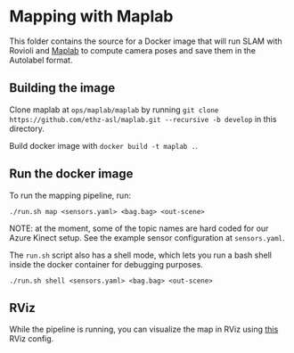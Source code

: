 

# Mapping with Maplab

This folder contains the source for a Docker image that will run SLAM with Rovioli and [Maplab](https://github.com/ethz-asl/maplab) to compute camera poses and save them in the Autolabel format.

## Building the image

Clone maplab at `ops/maplab/maplab` by running `git clone https://github.com/ethz-asl/maplab.git --recursive -b develop` in this directory.

Build docker image with `docker build -t maplab .`.

## Run the docker image

To run the mapping pipeline, run:
```
./run.sh map <sensors.yaml> <bag.bag> <out-scene>
```

NOTE: at the moment, some of the topic names are hard coded for our Azure Kinect setup. See the example sensor configuration at `sensors.yaml`.

The `run.sh` script also has a shell mode, which lets you run a bash shell inside the docker container for debugging purposes.
```
./run.sh shell <sensors.yaml> <bag.bag> <out-scene>
```

## RViz

While the pipeline is running, you can visualize the map in RViz using [this](https://github.com/ethz-asl/maplab/blob/pre_release_public/july-2018/applications/rovioli/share/rviz-rovioli.rviz) RViz config.

